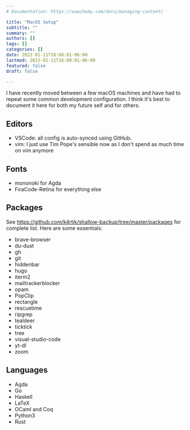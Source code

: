 ```yaml
---
# Documentation: https://wowchemy.com/docs/managing-content/

title: "MacOS Setup"
subtitle: ""
summary: ""
authors: []
tags: []
categories: []
date: 2022-01-11T16:08:01-06:00
lastmod: 2022-01-11T16:08:01-06:00
featured: false
draft: false

---
```


I have recently moved between a few macOS machines and have had to repeat some common development configuration. I think it's best to document it here for both my future self and for others.

## Editors
- VSCode: all config is auto-synced using GitHub.
- vim: I just use Tim Pope's sensible now as I don't spend as much time on vim anymore

## Fonts
- mononoki for Agda
- FiraCode-Retina for everything else

## Packages
See https://github.com/k4rtik/shallow-backup/tree/master/packages for complete list. Here are some essentials:
- brave-browser
- du-dust
- gh
- git
- hiddenbar
- hugo
- iterm2
- mailtrackerblocker
- opam
- PopClip
- rectangle
- rescuetime
- ripgrep
- tealdeer
- ticktick
- tree
- visual-studio-code
- yt-dl
- zoom

## Languages
- Agda
- Go
- Haskell
- LaTeX
- OCaml and Coq
- Python3
- Rust
